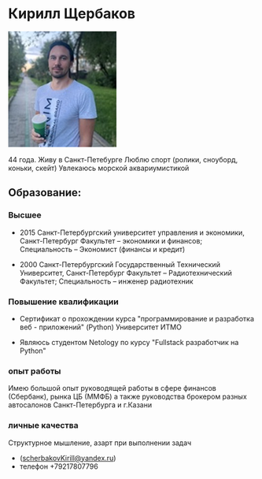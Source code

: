 # Кирилл Щербаков
 ![foto](/foto/foto2023_1.JPG) 

 44 года.  Живу в Санкт-Петебурге 
 Люблю спорт (ролики, сноуборд, коньки, скейт)
 Увлекаюсь морской аквариумистикой  


## Образование:  

### Высшее

 - 2015 Санкт-Петербургский университет управления и экономики, Санкт-Петербург
Факультет – экономики и финансов;
Специальность – Экономист (финансы и кредит)

 - 2000 Санкт-Петербургский Государственный  Технический Университет, Санкт-Петербург
Факультет – Радиотехнический Факультет;
Специальность – инженер радиотехник

### Повышение квалификации

 - Сертификат о прохождении курса 
"программирование и разработка веб - приложений" (Python)
Университет ИТМО

 - Являюсь студентом Netology по курсу "Fullstack разработчик на Python"

### опыт работы
Имею большой опыт руководящей работы в сфере финансов (Сбербанк), рынка ЦБ (ММФБ) 
 а также руководства брокером разных автосалонов Санкт-Петербурга и г.Казани 

### личные качества
Структурное мышление, азарт при выполнении задач

- (scherbakovKirill@yandex.ru)
- телефон +79217807796